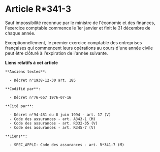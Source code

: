 # Article R*341-3

Sauf impossibilité reconnue par le ministre de l'économie et des finances, l'exercice comptable commence le 1er janvier et
finit le 31 décembre de chaque année.

Exceptionnellement, le premier exercice comptable des entreprises françaises qui commencent leurs opérations au cours d'une
année civile peut être clôturé à l'expiration de l'année suivante.

**Liens relatifs à cet article**

	**Anciens textes**:

	  - Décret n°1938-12-30 art. 185

	**Codifié par**:

	  - Décret n°76-667 1976-07-16

	**Cité par**:

	  - Décret n°94-481 du 8 juin 1994 - art. 17 (V)
	  - Code des assurances - art. A343-1 (M)
	  - Code des assurances - art. R332-35 (V)
	  - Code des assurances - art. R345-7 (V)

	**Liens**:

	  - SPEC_APPLI: Code des assurances - art. R*341-7 (M)
